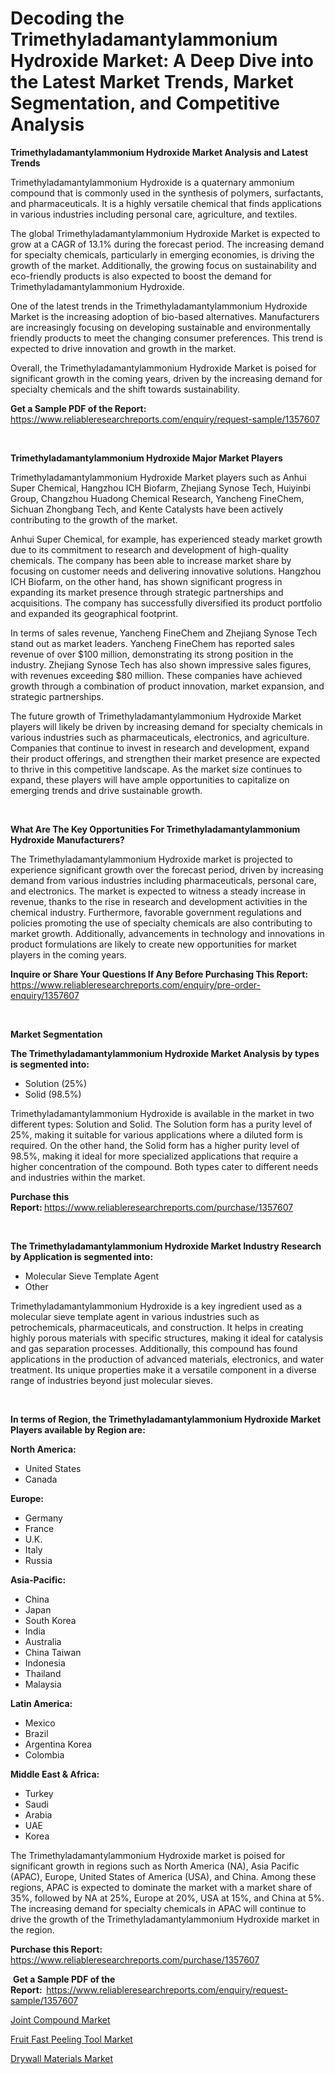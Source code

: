 <p><h1>Decoding the Trimethyladamantylammonium Hydroxide Market: A Deep Dive into the Latest Market Trends, Market Segmentation, and Competitive Analysis</h1></p><p><strong>Trimethyladamantylammonium Hydroxide Market Analysis and Latest Trends</strong></p>
<p><p>Trimethyladamantylammonium Hydroxide is a quaternary ammonium compound that is commonly used in the synthesis of polymers, surfactants, and pharmaceuticals. It is a highly versatile chemical that finds applications in various industries including personal care, agriculture, and textiles.</p><p>The global Trimethyladamantylammonium Hydroxide Market is expected to grow at a CAGR of 13.1% during the forecast period. The increasing demand for specialty chemicals, particularly in emerging economies, is driving the growth of the market. Additionally, the growing focus on sustainability and eco-friendly products is also expected to boost the demand for Trimethyladamantylammonium Hydroxide.</p><p>One of the latest trends in the Trimethyladamantylammonium Hydroxide Market is the increasing adoption of bio-based alternatives. Manufacturers are increasingly focusing on developing sustainable and environmentally friendly products to meet the changing consumer preferences. This trend is expected to drive innovation and growth in the market.</p><p>Overall, the Trimethyladamantylammonium Hydroxide Market is poised for significant growth in the coming years, driven by the increasing demand for specialty chemicals and the shift towards sustainability.</p></p>
<p><strong>Get a Sample PDF of the Report:&nbsp;</strong> <a href="https://www.reliableresearchreports.com/enquiry/request-sample/1357607">https://www.reliableresearchreports.com/enquiry/request-sample/1357607</a></p>
<p>&nbsp;</p>
<p><strong>Trimethyladamantylammonium Hydroxide Major Market Players</strong></p>
<p><p>Trimethyladamantylammonium Hydroxide Market players such as Anhui Super Chemical, Hangzhou ICH Biofarm, Zhejiang Synose Tech, Huiyinbi Group, Changzhou Huadong Chemical Research, Yancheng FineChem, Sichuan Zhongbang Tech, and Kente Catalysts have been actively contributing to the growth of the market.</p><p>Anhui Super Chemical, for example, has experienced steady market growth due to its commitment to research and development of high-quality chemicals. The company has been able to increase market share by focusing on customer needs and delivering innovative solutions. Hangzhou ICH Biofarm, on the other hand, has shown significant progress in expanding its market presence through strategic partnerships and acquisitions. The company has successfully diversified its product portfolio and expanded its geographical footprint.</p><p>In terms of sales revenue, Yancheng FineChem and Zhejiang Synose Tech stand out as market leaders. Yancheng FineChem has reported sales revenue of over $100 million, demonstrating its strong position in the industry. Zhejiang Synose Tech has also shown impressive sales figures, with revenues exceeding $80 million. These companies have achieved growth through a combination of product innovation, market expansion, and strategic partnerships.</p><p>The future growth of Trimethyladamantylammonium Hydroxide Market players will likely be driven by increasing demand for specialty chemicals in various industries such as pharmaceuticals, electronics, and agriculture. Companies that continue to invest in research and development, expand their product offerings, and strengthen their market presence are expected to thrive in this competitive landscape. As the market size continues to expand, these players will have ample opportunities to capitalize on emerging trends and drive sustainable growth.</p></p>
<p>&nbsp;</p>
<p><strong>What Are The Key Opportunities For Trimethyladamantylammonium Hydroxide Manufacturers?</strong></p>
<p><p>The Trimethyladamantylammonium Hydroxide market is projected to experience significant growth over the forecast period, driven by increasing demand from various industries including pharmaceuticals, personal care, and electronics. The market is expected to witness a steady increase in revenue, thanks to the rise in research and development activities in the chemical industry. Furthermore, favorable government regulations and policies promoting the use of specialty chemicals are also contributing to market growth. Additionally, advancements in technology and innovations in product formulations are likely to create new opportunities for market players in the coming years.</p></p>
<p><strong>Inquire or Share Your Questions If Any Before Purchasing This Report:</strong> <a href="https://www.reliableresearchreports.com/enquiry/pre-order-enquiry/1357607">https://www.reliableresearchreports.com/enquiry/pre-order-enquiry/1357607</a></p>
<p>&nbsp;</p>
<p><strong>Market Segmentation</strong></p>
<p><strong>The Trimethyladamantylammonium Hydroxide Market Analysis by types is segmented into:</strong></p>
<p><ul><li>Solution (25%)</li><li>Solid (98.5%)</li></ul></p>
<p><p>Trimethyladamantylammonium Hydroxide is available in the market in two different types: Solution and Solid. The Solution form has a purity level of 25%, making it suitable for various applications where a diluted form is required. On the other hand, the Solid form has a higher purity level of 98.5%, making it ideal for more specialized applications that require a higher concentration of the compound. Both types cater to different needs and industries within the market.</p></p>
<p><strong>Purchase this Report:&nbsp;</strong><a href="https://www.reliableresearchreports.com/purchase/1357607">https://www.reliableresearchreports.com/purchase/1357607</a></p>
<p>&nbsp;</p>
<p><strong>The Trimethyladamantylammonium Hydroxide Market Industry Research by Application is segmented into:</strong></p>
<p><ul><li>Molecular Sieve Template Agent</li><li>Other</li></ul></p>
<p><p>Trimethyladamantylammonium Hydroxide is a key ingredient used as a molecular sieve template agent in various industries such as petrochemicals, pharmaceuticals, and construction. It helps in creating highly porous materials with specific structures, making it ideal for catalysis and gas separation processes. Additionally, this compound has found applications in the production of advanced materials, electronics, and water treatment. Its unique properties make it a versatile component in a diverse range of industries beyond just molecular sieves.</p></p>
<p>&nbsp;</p>
<p><strong>In terms of Region, the Trimethyladamantylammonium Hydroxide Market Players available by Region are:</strong></p>
<p>
    <p> <strong> North America: </strong>
        <ul>
            <li>United States</li>
            <li>Canada</li>
        </ul>
        </p> 
    <p> <strong> Europe: </strong>
        <ul>
            <li>Germany</li>
            <li>France</li>
            <li>U.K.</li>
            <li>Italy</li>
            <li>Russia</li>
        </ul>
        </p> 
    <p> <strong> Asia-Pacific: </strong>
        <ul>
            <li>China</li>
            <li>Japan</li>
            <li>South Korea</li>
            <li>India</li>
            <li>Australia</li>
            <li>China Taiwan</li>
            <li>Indonesia</li>
            <li>Thailand</li>
            <li>Malaysia</li>
        </ul>
        </p> 
    <p> <strong> Latin America: </strong>
        <ul>
            <li>Mexico</li>
            <li>Brazil</li>
            <li>Argentina Korea</li>
            <li>Colombia</li>
        </ul>
        </p> 
    <p> <strong> Middle East & Africa: </strong>
        <ul>
            <li>Turkey</li>
            <li>Saudi</li>
            <li>Arabia</li>
            <li>UAE</li>
            <li>Korea</li>
        </ul>
    </p>
    </p>
<p><p>The Trimethyladamantylammonium Hydroxide market is poised for significant growth in regions such as North America (NA), Asia Pacific (APAC), Europe, United States of America (USA), and China. Among these regions, APAC is expected to dominate the market with a market share of 35%, followed by NA at 25%, Europe at 20%, USA at 15%, and China at 5%. The increasing demand for specialty chemicals in APAC will continue to drive the growth of the Trimethyladamantylammonium Hydroxide market in the region.</p></p>
<p><strong>Purchase this Report: </strong><a href="https://www.reliableresearchreports.com/purchase/1357607">https://www.reliableresearchreports.com/purchase/1357607</a></p>
<p>&nbsp;<strong>Get a Sample PDF of the Report:&nbsp;&nbsp;</strong><a href="https://www.reliableresearchreports.com/enquiry/request-sample/1357607">https://www.reliableresearchreports.com/enquiry/request-sample/1357607</a></p>
<p><strong></strong></p>
<p><p><a href="https://view.publitas.com/reportprime-1/joint-compound-market-research-report-forecasted-for-period-from-2023-2030-by-market-type-market-application-and-region/">Joint Compound Market</a></p><p><a href="https://view.publitas.com/reportprime-1/fruit-fast-peeling-tool-market-size-growth-outlook-from-2023-to-2030-projecting-at-markets-trends-analysis-by-application-regional-outlook-and-revenue/">Fruit Fast Peeling Tool Market</a></p><p><a href="https://view.publitas.com/reportprime-1/drywall-materials-market-insights-market-players-and-forecast-till-2030/">Drywall Materials Market</a></p></p>